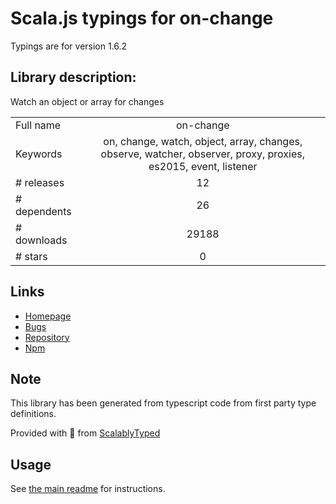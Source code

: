 
# Scala.js typings for on-change

Typings are for version 1.6.2

## Library description:
Watch an object or array for changes

|                    |                 |
| ------------------ | :-------------: |
| Full name          | on-change |
| Keywords           | on, change, watch, object, array, changes, observe, watcher, observer, proxy, proxies, es2015, event, listener |
| # releases         | 12 |
| # dependents       | 26 |
| # downloads        | 29188 |
| # stars            | 0 |

## Links
- [Homepage](https://github.com/sindresorhus/on-change#readme)
- [Bugs](https://github.com/sindresorhus/on-change/issues)
- [Repository](https://github.com/sindresorhus/on-change)
- [Npm](https://www.npmjs.com/package/on-change)
    


## Note
This library has been generated from typescript code from first party type definitions.

Provided with :purple_heart: from [ScalablyTyped](https://github.com/oyvindberg/ScalablyTyped)

## Usage
See [the main readme](../../readme.md) for instructions.



